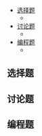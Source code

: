 
<!-- @import "[TOC]" {cmd="toc" depthFrom=1 depthTo=6 orderedList=false} -->

<!-- code_chunk_output -->

- [选择题](#选择题)
  - [](#)
- [讨论题](#讨论题)
  - [](#-1)
- [编程题](#编程题)
  - [](#-2)

<!-- /code_chunk_output -->


## 选择题

### 

## 讨论题

### 

## 编程题

### 
